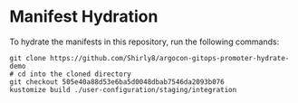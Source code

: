 # Manifest Hydration

To hydrate the manifests in this repository, run the following commands:

```shell
git clone https://github.com/Shirly8/argocon-gitops-promoter-hydrate-demo
# cd into the cloned directory
git checkout 505e40a88d53e6ba5d0048dbab7546da2093b076
kustomize build ./user-configuration/staging/integration
```
